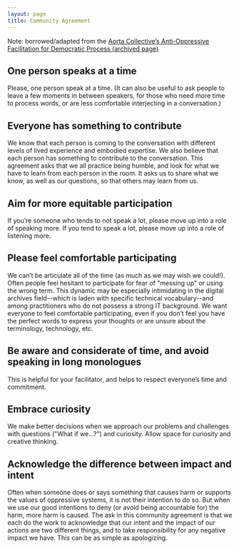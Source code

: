 ```yaml
---
layout: page
title: Community Agreement
---
```


Note: borrowed/adapted from the [Aorta Collective’s Anti-Oppressive Facilitation for Democratic Process (archived page)](https://web.archive.org/web/20210421132228/http://aorta.coop/portfolio_page/anti-oppressive-facilitation/)

## One person speaks at a time
Please, one person speak at a time. (It can also be useful to ask people to leave a few moments in between speakers, for those who need more time to process words, or are less comfortable interjecting in a conversation.)

## Everyone has something to contribute
We know that each person is coming to the conversation with different levels of lived experience and embodied expertise. We also believe that each person has something to contribute to the conversation. This agreement asks that we all practice being humble, and look for what we have to learn from each person in the room. It asks us to share what we know, as well as our questions, so that others may learn from us.

## Aim for more equitable participation
If you’re someone who tends to not speak a lot, please move up into a role of speaking more. If you tend to speak a lot, please move up into a role of listening more.

## Please feel comfortable participating
We can’t be articulate all of the time (as much as we may wish we could!). Often people feel hesitant to participate for fear of "messing up" or using the wrong term. This dynamic may be especially intimidating in the digital archives field--which is laden with specific technical vocabulary--and among practitioners who do not possess a strong IT background. We want everyone to feel comfortable participating, even if you don’t feel you have the perfect words to express your thoughts or are unsure about the terminology, technology, etc.

## Be aware and considerate of time, and avoid speaking in long monologues
This is helpful for your facilitator, and helps to respect everyone’s time and commitment.

## Embrace curiosity
We make better decisions when we approach our problems and challenges with questions ("What if we…?") and curiosity. Allow space for curiosity and creative thinking.

## Acknowledge the difference between impact and intent
Often when someone does or says something that causes harm or supports the values of oppressive systems, it is not their intention to do so. But when we use our good intentions to deny (or avoid being accountable for) the harm, more harm is caused. The ask in this community agreement is that we each do the work to acknowledge that our intent and the impact of our actions are two different things, and to take responsibility for any negative impact we have. This can be as simple as apologizing.
